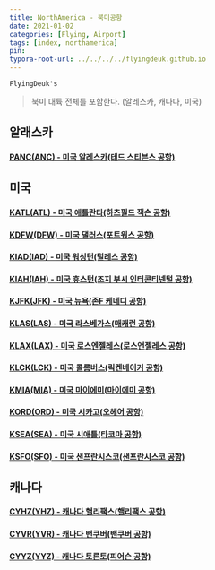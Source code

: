```yaml
---
title: NorthAmerica - 북미공항
date: 2021-01-02
categories: [Flying, Airport]
tags: [index, northamerica]
pin:
typora-root-url: ../../../../flyingdeuk.github.io
---
```


`FlyingDeuk's`
>북미 대륙 전체를 포함한다. (알레스카, 캐나다, 미국)<br>

## 알래스카
#### [PANC(ANC) - 미국 알레스카(테드 스티븐스 공항)](/posts/PANC-ANC/)

## 미국
#### [KATL(ATL) - 미국 애틀란타(하츠필드 잭슨 공항)](/posts/KATL-ATL/)

#### [KDFW(DFW) - 미국 댈러스(포트워스 공항)](/posts/KDFW-DFW/)

#### [KIAD(IAD) - 미국 워싱턴(덜레스 공항)](/posts/KIAD-IAD/)

#### [KIAH(IAH) - 미국 휴스턴(조지 부시 인터콘티넨털 공항)](/posts/KIAH-IAH/)

#### [KJFK(JFK) - 미국 뉴욕(존F 케네디 공항)](/posts/KJFK-JFK/)

#### [KLAS(LAS) - 미국 라스베가스(매캐런 공항)](/posts/KLAS-LAS/)

#### [KLAX(LAX) - 미국 로스엔젤레스(로스앤젤레스 공항)](/posts/KLAX-LAX/)

#### [KLCK(LCK) - 미국 콜롬버스(릭켄베이커 공항)](/posts/KLCK-LCK/)

#### [KMIA(MIA) - 미국 마이에미(마이에미 공항)](/posts/KMIA-MIA/)

#### [KORD(ORD) - 미국 시카고(오헤어 공항)](/posts/KORD-ORD/)

#### [KSEA(SEA) - 미국 시애틀(타코마 공항)](/posts/KSEA-SEA/)

#### [KSFO(SFO) - 미국 샌프란시스코(샌프란시스코 공항)](/posts/KSFO-SFO/)

## 캐나다

#### [CYHZ(YHZ) - 캐나다 핼리팩스(핼리팩스 공항)](/posts/CYHZ-YHZ/)

#### [CYVR(YVR) - 캐나다 밴쿠버(밴쿠버 공항)](/posts/CYVR-YVR/)

#### [CYYZ(YYZ) - 캐나다 토론토(피어슨 공항)](/posts/CYYZ-YYZ/)
